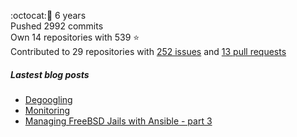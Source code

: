 :octocat::birthday: 6 years  
Pushed 2992 commits  
Own 14 repositories with 539 :star:  
Contributed to 29 repositories with [252 issues](https://github.com/issues?q=is%3Aissue+author%3Aeoli3n) and [13 pull requests](https://github.com/pulls?q=is%3Apr+author%3Aeoli3n+)

##### Lastest blog posts
- [Degoogling](https://eoli3n.eu.org/2021/12/21/degoogling-android.html)
- [Monitoring](https://eoli3n.eu.org/2021/12/10/monitoring.html)
- [Managing FreeBSD Jails with Ansible - part 3](https://eoli3n.eu.org/2021/06/14/jails-part-3.html)
